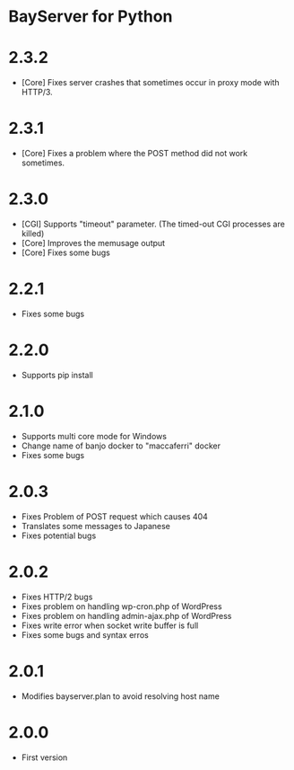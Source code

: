 # BayServer for Python

# 2.3.2

- [Core] Fixes server crashes that sometimes occur in proxy mode with HTTP/3.

# 2.3.1

- [Core] Fixes a problem where the POST method did not work sometimes.

# 2.3.0

- [CGI] Supports "timeout" parameter. (The timed-out CGI processes are killed)
- [Core] Improves the memusage output
- [Core] Fixes some bugs

# 2.2.1

- Fixes some bugs

# 2.2.0

- Supports pip install

# 2.1.0

- Supports multi core mode for Windows
- Change name of banjo docker to "maccaferri" docker
- Fixes some bugs

# 2.0.3

- Fixes Problem of POST request which causes 404
- Translates some messages to Japanese
- Fixes potential bugs

# 2.0.2

- Fixes HTTP/2 bugs
- Fixes problem on handling wp-cron.php of WordPress
- Fixes problem on handling admin-ajax.php of WordPress
- Fixes write error when socket write buffer is full
- Fixes some bugs and syntax erros


# 2.0.1

- Modifies bayserver.plan to avoid resolving host name


# 2.0.0

- First version
